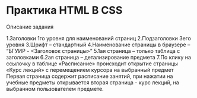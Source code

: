 # Практика HTML B CSS
Описание задания

1.Заголовки 1го уровня для наименований страниц
2.Подзаголовки 3его уровня
3.Шрифт – стандартный
4.Наименование страницы в браузере – “БГУИР - <Заголовок страницы>”
5.1ая страница – только таблица с заголовками
6.2ая страница – детализирование предмета
7.По клику на ссылочку в таблице «Расписание» происходит открытие страницы «Курс лекций» с перемещением курсора на выбранный предмет
Первая страница содержит расписание занятий, при нажатии на учебные предметы открывается вторая страница - курс лекций, на выбранном пользователем предмете.
